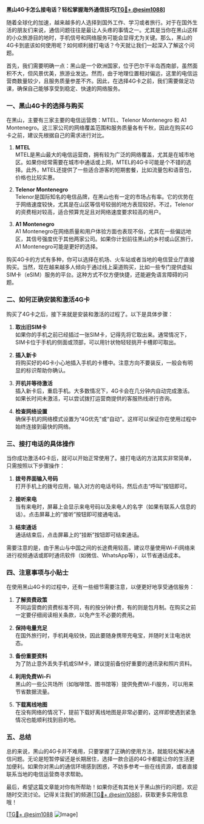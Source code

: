 **黑山4G卡怎么接电话？轻松掌握海外通信技巧[[TG💪+ @esim1088](https://t.me/s/esim1088)]**

随着全球化的加速，越来越多的人选择到国外工作、学习或者旅行。对于在国外生活的朋友们来说，通信问题往往是最让人头疼的事情之一。尤其是当你在黑山这样的小众旅游目的地时，手机信号和网络服务可能会显得尤为关键。那么，黑山的4G卡到底该如何使用呢？如何顺利接打电话？今天就让我们一起深入了解这个问题。

首先，我们需要明确一点：黑山是一个欧洲国家，位于巴尔干半岛西南部，虽然面积不大，但风景优美，旅游业发达。然而，由于地理位置相对偏远，这里的电信运营商数量较少，且服务质量参差不齐。因此，在选择4G卡之前，我们需要做足功课，确保自己能够享受到稳定、快速的网络服务。

### **一、黑山4G卡的选择与购买**

在黑山，主要有三家主要的电信运营商：MTEL、Telenor Montenegro 和 A1 Montenegro。这三家公司的网络覆盖范围和服务质量各有千秋，因此在购买4G卡之前，建议先根据自己的需求进行对比。

1. **MTEL**  
   MTEL是黑山最大的电信运营商，拥有较为广泛的网络覆盖，尤其是在城市地区。如果你经常需要在城市中通话或上网，MTEL的4G卡可能是个不错的选择。此外，MTEL还提供了一些适合游客的短期套餐，比如流量包和语音包，价格也比较实惠。

2. **Telenor Montenegro**  
   Telenor是国际知名的电信品牌，在黑山也有一定的市场占有率。它的优势在于网络速度较快，尤其是在山区等信号较弱的地方表现较好。不过，Telenor的资费相对较高，适合预算充足且对网络速度要求较高的用户。

3. **A1 Montenegro**  
   A1 Montenegro在网络质量和用户体验方面也表现不俗，尤其在一些偏远地区，其信号强度优于其他两家公司。如果你计划前往黑山的乡村或山区旅行，A1 Montenegro可能是更好的选择。

购买4G卡的方式有多种，你可以选择在机场、火车站或者当地的电信营业厅直接购买。当然，现在越来越多人倾向于通过线上渠道购买，比如一些专门提供虚拟SIM卡（eSIM）服务的平台。这种方式不仅方便快捷，还能避免语言障碍的问题。

### **二、如何正确安装和激活4G卡**

购买了4G卡之后，接下来就是安装和激活的过程了。以下是具体步骤：

1. **取出旧SIM卡**  
   如果你的手机之前已经插过一张SIM卡，记得先将它取出来。通常情况下，SIM卡位于手机的侧面或顶部，可以用针状物轻轻挑开卡槽即可取出。

2. **插入新卡**  
   将购买好的4G卡小心地插入手机的卡槽中。注意方向不要装反，一般会有明显的标识帮助你确认。

3. **开机并等待激活**  
   插入新卡后，重启手机。大多数情况下，4G卡会在几分钟内自动完成激活。如果长时间未激活，可以尝试拨打运营商提供的客服热线进行咨询。

4. **检查网络设置**  
   确保手机的网络模式设置为“4G优先”或“自动”。这样可以保证你在使用过程中始终连接到最快的网络。

### **三、接打电话的具体操作**

当你成功激活4G卡后，就可以开始正常使用了。接打电话的方法其实非常简单，只需按照以下步骤操作：

1. **拨号界面输入号码**  
   打开手机上的拨号应用，输入对方的电话号码，然后点击“呼叫”按钮即可。

2. **接听来电**  
   当有来电时，屏幕上会显示来电号码以及来电人的名字（如果有联系人信息的话）。点击屏幕上的“接听”按钮即可接通电话。

3. **结束通话**  
   通话结束后，点击屏幕上的“挂断”按钮即可结束通话。

需要注意的是，由于黑山与中国之间的长途费用较高，建议尽量使用Wi-Fi网络来进行视频通话或即时通讯软件（如微信、WhatsApp等），以节省通话成本。

### **四、注意事项与小贴士**

在使用黑山4G卡的过程中，还有一些细节需要注意，以便更好地享受通信服务：

1. **了解资费政策**  
   不同运营商的资费标准不同，有的按分钟计费，有的则是包月制。在购买之前一定要仔细阅读相关条款，以免产生不必要的费用。

2. **保持电量充足**  
   在国外旅行时，手机耗电较快，因此要随身携带充电宝，并随时关注电池状态。

3. **备份重要资料**  
   为了防止意外丢失手机或SIM卡，建议提前备份好重要的通讯录和照片资料。

4. **利用免费Wi-Fi**  
   黑山的一些公共场所（如咖啡馆、图书馆等）提供免费Wi-Fi服务，可以用来节省数据流量。

5. **下载离线地图**  
   在没有网络的情况下，提前下载好离线地图是非常必要的，这样即使遇到紧急情况也能顺利找到目的地。

### **五、总结**

总的来说，黑山的4G卡并不难用，只要掌握了正确的使用方法，就能轻松解决通信问题。无论是短暂停留还是长期居住，选择一款合适的4G卡都能让你的生活更加便利。如果你对黑山的通信环境感到困惑，不妨多参考一些在线资源，或者直接联系当地的电信运营商寻求帮助。

最后，希望这篇文章能对你有所帮助！如果你还有其他关于黑山旅行的问题，欢迎随时交流讨论。记得关注我们的频道[[TG💪+ @esim1088](https://t.me/s/esim1088)]，获取更多实用信息哦！

[[TG💪+ @esim1088](https://t.me/s/esim1088) ![Image](https://i.postimg.cc/4NQfJmqS/Snipaste-2025-05-13-00-14-12.png)]